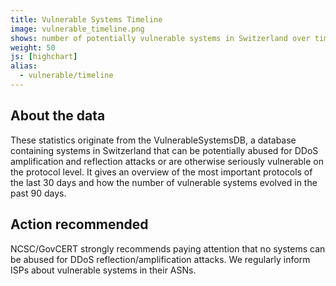 ```yaml
---
title: Vulnerable Systems Timeline
image: vulnerable_timeline.png
shows: number of potentially vulnerable systems in Switzerland over time 
weight: 50
js: [highchart]
alias:
  - vulnerable/timeline
---
```


## About the data
These statistics originate from the VulnerableSystemsDB, a database containing systems in Switzerland that can be potentially abused for DDoS amplification and reflection attacks or are otherwise seriously vulnerable on the protocol level. It gives an overview of the most important protocols of the last 30 days and how the number of vulnerable systems evolved in the past 90 days.

## Action recommended
NCSC/GovCERT strongly recommends paying attention that no systems can be abused for DDoS reflection/amplification attacks. We regularly inform ISPs about vulnerable systems in their ASNs. 